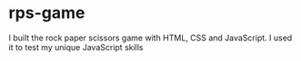 # rps-game
I built the rock paper scissors game with HTML, CSS and JavaScript. I used it to test my unique JavaScript skills 
